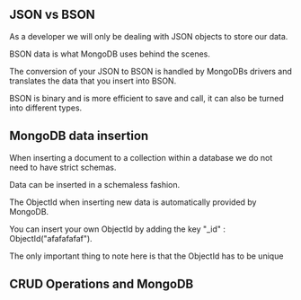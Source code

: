 ## JSON vs BSON
As a developer we will only be dealing with JSON objects to store our data.

BSON data is what MongoDB uses behind the scenes.

The conversion of your JSON to BSON is handled by MongoDBs drivers and translates the data that you insert into BSON.

BSON is binary and is more efficient to save and call, it can also be turned into different types.

## MongoDB data insertion
When inserting a document to a collection within a database we do not need to have strict schemas.

Data can be inserted in a schemaless fashion.

The ObjectId when inserting new data is automatically provided by MongoDB.

You can insert your own ObjectId by adding the key "_id" : ObjectId("afafafafaf").

The only important thing to note here is that the ObjectId has to be unique

## CRUD Operations and MongoDB
